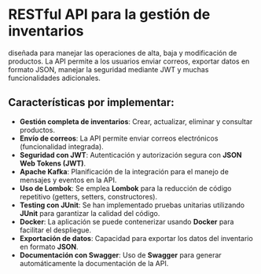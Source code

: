 # RESTful API para la gestión de inventarios 
diseñada para manejar las operaciones de alta, baja y modificación de productos. La API permite a los usuarios enviar correos, exportar datos en formato JSON, manejar la seguridad mediante JWT y muchas funcionalidades adicionales.

## Características por implementar:

- **Gestión completa de inventarios**: Crear, actualizar, eliminar y consultar productos.
- **Envío de correos**: La API permite enviar correos electrónicos (funcionalidad integrada).
- **Seguridad con JWT**: Autenticación y autorización segura con **JSON Web Tokens (JWT)**.
- **Apache Kafka**: Planificación de la integración para el manejo de mensajes y eventos en la API.
- **Uso de Lombok**: Se emplea **Lombok** para la reducción de código repetitivo (getters, setters, constructores).
- **Testing con JUnit**: Se han implementado pruebas unitarias utilizando **JUnit** para garantizar la calidad del código.
- **Docker**: La aplicación se puede contenerizar usando **Docker** para facilitar el despliegue.
- **Exportación de datos**: Capacidad para exportar los datos del inventario en formato **JSON**.
- **Documentación con Swagger**: Uso de **Swagger** para generar automáticamente la documentación de la API.
